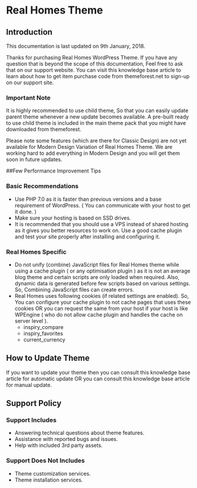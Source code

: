 # Real Homes Theme

## Introduction

This documentation is last updated on 9th January, 2018.

Thanks for purchasing Real Homes WordPress Theme. If you have any question that is beyond the scope of this documentation, Feel free to ask that on our support website. You can visit this knowledge base article to learn about how to get item purchase code from themeforest.net to sign-up on our support site.

### Important Note

It is highly recommended to use child theme, So that you can easily update parent theme whenever a new update becomes available. A pre-built ready to use child theme is included in the main theme pack that you might have downloaded from themeforest.

Please note some features (which are there for Classic Design) are not yet available for Modern Design Variation of Real Homes Theme. We are working hard to add everything in Modern Design and you will get them soon in future updates.

##Few Performance Improvement Tips

### Basic Recommendations

* Use PHP 7.0 as it is faster than previous versions and a base requirement of WordPress. ( You can communicate with your host to get it done. )
* Make sure your hosting is based on SSD drives.
* It is recommended that you should use a VPS instead of shared hosting as it gives you better resources to work on.
Use a good cache plugin and test your site properly after installing and configuring it.

### Real Homes Specific

* Do not unify (combine) JavaScript files for Real Homes theme while using a cache plugin ( or any optimisation plugin ) as it is not an average blog theme and certain scripts are only loaded when required. Also, dynamic data is generated before few scripts based on various settings. So, Combining JavaScript files can create errors.
* Real Homes uses following cookies (if related settings are enabled). So, You can configure your cache plugin to not cache pages that uses these cookies OR you can request the same from your host if your host is like WPEngine ( who do not allow cache plugin and handles the cache on server level ).
    - inspiry_compare
    - inspiry_favorites
    - current_currency

## How to Update Theme

If you want to update your theme then you can consult this knowledge base article for automatic update OR you can consult this knowledge base article for manual update.

## Support Policy

### Support Includes

- Answering technical questions about theme features.
- Assistance with reported bugs and issues.
- Help with included 3rd party assets.

### Support Does Not Includes

- Theme customization services.
- Theme installation services.